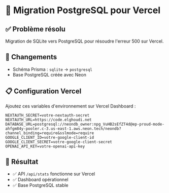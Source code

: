 # 🚀 Migration PostgreSQL pour Vercel

## ✅ **Problème résolu**
Migration de SQLite vers PostgreSQL pour résoudre l'erreur 500 sur Vercel.

## 🔧 **Changements**
- Schéma Prisma : `sqlite` → `postgresql`
- Base PostgreSQL créée avec Neon

## 📋 **Configuration Vercel**
Ajoutez ces variables d'environnement sur Vercel Dashboard :

```
NEXTAUTH_SECRET=votre-nextauth-secret
NEXTAUTH_URL=https://code.elghoudi.net
DATABASE_URL=postgresql://neondb_owner:npg_VuHB2sEfZT4d@ep-proud-mode-ahfgm84y-pooler.c-3.us-east-1.aws.neon.tech/neondb?channel_binding=require&sslmode=require
GOOGLE_CLIENT_ID=votre-google-client-id
GOOGLE_CLIENT_SECRET=votre-google-client-secret
OPENAI_API_KEY=votre-openai-api-key
```

## 🎯 **Résultat**
- ✅ API `/api/stats` fonctionne sur Vercel
- ✅ Dashboard opérationnel
- ✅ Base PostgreSQL stable